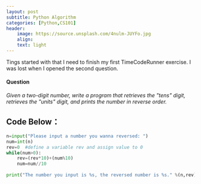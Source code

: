 ```yaml
---
layout: post
subtitle: Python Algorithm
categories: [Python,CS101]
header:
    image: https://source.unsplash.com/4nulm-JUYFo.jpg
    align:
    text: light
---
```


Tings started with that I need to finish my first TimeCodeRunner exercise. I was lost when I opened the second question.

#### Question
*Given a two-digit number, write a program that retrieves the "tens" digit, retrieves the "units" digit, and prints the number in reverse order.*

## Code Below：

```python
n=input("Please input a number you wanna reversed: ") 
num=int(n)
rev=0  #define a variable rev and assign value to 0
while(num>0):
    rev=(rev*10)+(num%10)
    num=num//10
 
print("The number you input is %s, the reversed number is %s." %(n,rev))

```